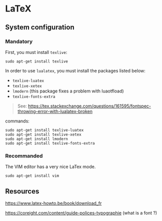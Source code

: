# LaTeX

## System configuration

### Mandatory

First, you must install `texlive`:

	sudo apt-get install texlive

In order to use `lualatex`, you must install the packages listed below:

* `texlive-luatex`
* `texlive-xetex`
* `lmodern` (this package fixes a problem with luaotfload)
* `texlive-fonts-extra`

> See: https://tex.stackexchange.com/questions/161595/fontspec-throwing-error-with-lualatex-broken

commands:

	sudo apt-get install texlive-luatex
	sudo apt-get install texlive-xetex
	sudo apt-get install lmodern 
	sudo apt-get install texlive-fonts-extra

### Recommanded

The VIM editor has a very nice LaTex mode.

	sudo apt-get install vim

## Resources

https://www.latex-howto.be/book/download_fr

https://coreight.com/content/guide-polices-typographie (what is a font ?)


